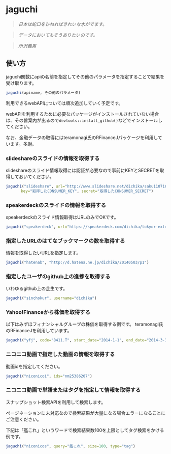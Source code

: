 jaguchi
===============

>_日本は蛇口をひねればきれいな水がでます。_

>_データにおいてもそうありたいのです。_

>_所沢義男_

## 使い方
jaguchi関数にapiの名前を指定してその他のパラメータを指定することで結果を受け取ります。

```r
jaguchi(apiname, その他のパラメータ)
```

利用できるwebAPIについては順次追加していく予定です。

webAPIを利用するために必要なパッケージがインストールされていない場合は、その旨案内が出るので`devtools::install_github()`などでインストールしてください。

なお、金融データの取得にはteramonagi氏のRFinanceJパッケージを利用しています。多謝。

### slideshareのスライドの情報を取得する
slideshareのスライド情報取得には認証が必要なので事前にKEYとSECRETを取得しておいてください。
```r
jaguchi("slideshare", url="http://www.slideshare.net/dichika/saku110716", 
　　　　key="取得したCONSUMER_KEY", secret="取得したCONSUMER_SECRET")
```

### speakerdeckのスライドの情報を取得する
speakerdeckのスライド情報取得はURLのみでOKです。

```r
jaguchi("speakerdeck", url="https://speakerdeck.com/dichika/tokyor-extra-number-1")
```

### 指定したURLのはてなブックマークの数を取得する
情報を取得したいURLを指定します。
```r
jaguchi("hatenab", "http://d.hatena.ne.jp/dichika/20140503/p1")
```

### 指定したユーザのgithub上の進捗を取得する
いわゆるgithub上の芝生です。
```r
jaguchi("sinchokur", username="dichika")
```

### Yahoo!Financeから株価を取得する
以下はみずほフィナンシャルグループの株価を取得する例です。
teramonagi氏のRFinanceJを利用しています。
```r
jaguchi("yfj", code="8411.T", start_date="2014-1-1", end_date="2014-3-3")
```

### ニコニコ動画で指定した動画の情報を取得する
動画idを指定してください。

```r
jaguchi("niconicoi", ids="nm25386207")
```

### ニコニコ動画で単語またはタグを指定して情報を取得する
スナップショット検索APIを利用して検索します。

ページネーションに未対応なので検索結果が大量になる場合エラーになることにご注意ください。

下記は「艦これ」というワードで検索結果数100を上限としてタグ検索をかける例です。
```r
jaguchi("niconicos", query="艦これ", size=100, type="tag")
```


